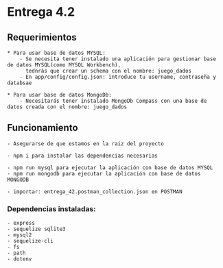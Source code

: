 # Entrega 4.2

## Requerimientos
    * Para usar base de datos MYSQL:
        - Se necesita tener instalado una aplicación para gestionar base de datos MYSQL(como MYSQL Workbench),
          tednrás que crear un schema con el nombre: juego_dados
        - En app/config/config.json: introduce tu username, contraseña y databsae

    * Para usar base de datos MongoDb:
        - Necesitarás tener instalado MongoDb Compass con una base de datos creada con el nombre: juego_dados

## Funcionamiento
    - Asegurarse de que estamos en la raiz del proyecto

    - npm i para instalar las dependencias necesarias

    - npm run mysql para ejecutar la aplicación con base de datos MYSQL
    - npm run mongodb para ejecutar la aplicación con base de datos MONGODB

    - importar: entrega_42.postman_collection.json en POSTMAN

### Dependencias instaladas:
    - express
    - sequelize sqlite3
    - mysql2
    - sequelize-cli
    - fs
    - path
    - dotenv




